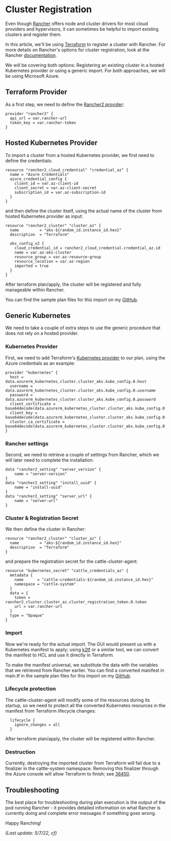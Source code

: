 # Cluster Registration

Even though [Rancher](https://rancher.com/) offers node and cluster drivers for most cloud providers and hypervisors, it can sometimes be helpful to import existing clusters and register them.

In this article, we'll be using [Terraform](https://www.terraform.io/) to register a cluster with Rancher. For more details on Rancher's options for cluster registration, look at the Rancher [documentation](https://rancher.com/docs/rancher/v2.6/en/cluster-provisioning/registered-clusters/).

We will be covering both options: Registering an existing cluster in a hosted Kubernetes provider or using a generic import. For both approaches, we will be using Microsoft Azure.

## Terraform Provider

As a first step, we need to define the [Rancher2 provider](https://www.terraform.io/docs/providers/rancher2/index.html):

```
provider "rancher2" {
  api_url = var.rancher-url
  token_key = var.rancher-token
}
```

## Hosted Kubernetes Provider

To import a cluster from a hosted Kubernetes provider, we first need to define the credentials:

```
resource "rancher2_cloud_credential" "credential_az" {
  name = "Azure Credentials"
  azure_credential_config {
    client_id = var.az-client-id
    client_secret = var.az-client-secret
    subscription_id = var.az-subscription-id
  }
}
```

and then define the cluster itself, using the actual name of the cluster from hosted Kubernetes provider as input:

```
resource "rancher2_cluster" "cluster_az" {
  name         = "aks-${random_id.instance_id.hex}"
  description  = "Terraform"

  aks_config_v2 {
    cloud_credential_id = rancher2_cloud_credential.credential_az.id
    name = var.az-aks-cluster
    resource_group = var.az-resource-group
    resource_location = var.az-region
    imported = true
  }
}
```

After terraform plan/apply, the cluster will be registered and fully manageable within Rancher.

You can find the sample plan files for this import on my [GitHub](https://github.com/chfrank-cgn/Rancher/tree/master/aks-import-1).

## Generic Kubernetes

We need to take a couple of extra steps to use the generic procedure that does not rely on a hosted provider.

### Kubernetes Provider

First, we need to add Terraform's [Kubernetes provider](https://registry.terraform.io/providers/hashicorp/kubernetes/2.11.0) to our plan, using the Azure credentials as an example:

```
provider "kubernetes" {
  host = data.azurerm_kubernetes_cluster.cluster_aks.kube_config.0.host
  username = data.azurerm_kubernetes_cluster.cluster_aks.kube_config.0.username
  password = data.azurerm_kubernetes_cluster.cluster_aks.kube_config.0.password
  client_certificate = base64decode(data.azurerm_kubernetes_cluster.cluster_aks.kube_config.0.client_certificate)
  client_key = base64decode(data.azurerm_kubernetes_cluster.cluster_aks.kube_config.0.client_key)
  cluster_ca_certificate = base64decode(data.azurerm_kubernetes_cluster.cluster_aks.kube_config.0.cluster_ca_certificate)
}
```

### Rancher settings

Second, we need to retrieve a couple of settings from Rancher, which we will later need to complete the installation:

```
data "rancher2_setting" "server_version" {
    name = "server-version"
}
data "rancher2_setting" "install_uuid" {
    name = "install-uuid"
}
data "rancher2_setting" "server_url" {
    name = "server-url"
}
```

### Cluster & Registration Secret

We then define the cluster in Rancher:

```
resource "rancher2_cluster" "cluster_az" {
  name         = "aks-${random_id.instance_id.hex}"
  description  = "Terraform"
}
```

and prepare the registration secret for the cattle-cluster-agent:

```
resource "kubernetes_secret" "cattle_credentials_az" {
  metadata {
    name      = "cattle-credentials-${random_id.instance_id.hex}"
    namespace = "cattle-system"
  }
  data = {
    token = rancher2_cluster.cluster_az.cluster_registration_token.0.token
    url = var.rancher-url
  }
  type = "Opaque"
}
```

### Import

Now we're ready for the actual import. The GUI would present us with a Kubernetes manifest to apply; using [k2tf](https://github.com/sl1pm4t/k2tf) or a similar tool, we can convert the manifest to HCL and use it directly in Terraform.

To make the manifest universal, we substitute the data with the variables that we retrieved from Rancher earlier. You can find a converted manifest in main.tf in the sample plan files for this import on my [GitHub](https://github.com/chfrank-cgn/Rancher/tree/master/aks-import-2).

### Lifecycle protection

The cattle-cluster-agent will modify some of the resources during its startup, so we need to protect all the converted Kubernetes resources in the manifest from Terraform lifecycle changes:

```
  lifecycle {
    ignore_changes = all
  }
```

After terraform plan/apply, the cluster will be registered within Rancher.

### Destruction

Currently, destroying the imported cluster from Terraform will fail due to a finalizer in the cattle-system namespace. Removing this finalizer through the Azure console will allow Terraform to finish; see [36450](https://github.com/rancher/rancher/issues/36450).

## Troubleshooting

The best place for troubleshooting during plan execution is the output of the pod running Rancher - it provides detailed information on what Rancher is currently doing and complete error messages if something goes wrong.

Happy Ranching!

*(Last update: 5/7/22, cf)*

